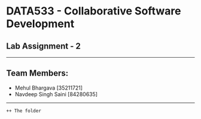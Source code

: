 # DATA533 - Collaborative Software Development  
## Lab Assignment - 2  
---
## Team Members:
+ Mehul Bhargava [35211721]
+ Navdeep Singh Saini [84280635]
---
    ++ The folder
